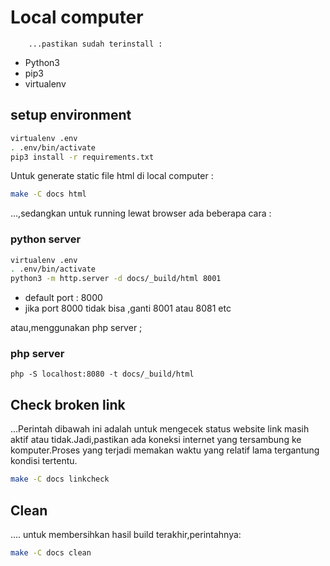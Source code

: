 # Local computer
		...pastikan sudah terinstall :
- Python3
- pip3
- virtualenv

## setup environment
```sh
virtualenv .env
. .env/bin/activate
pip3 install -r requirements.txt
```
Untuk generate static file html di local computer :
```sh
make -C docs html
```

...,sedangkan untuk running lewat browser ada beberapa cara :

### python server
```sh
virtualenv .env
. .env/bin/activate
python3 -m http.server -d docs/_build/html 8001
```
- default port : 8000
- jika port 8000 tidak bisa ,ganti 8001 atau 8081 etc

atau,menggunakan php server ;

### php server

```
php -S localhost:8080 -t docs/_build/html

```

## Check broken link
 ...Perintah dibawah ini adalah untuk mengecek status website link masih aktif atau tidak.Jadi,pastikan ada koneksi internet yang tersambung ke komputer.Proses yang terjadi memakan waktu yang relatif lama tergantung kondisi tertentu.

```sh
make -C docs linkcheck
```

## Clean 

.... untuk membersihkan hasil build terakhir,perintahnya:

```sh
make -C docs clean

```